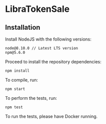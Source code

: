 # LibraTokenSale

## Installation

Install NodeJS with the following versions:
```
node@8.10.0 // Latest LTS version
npm@5.6.0
```

Proceed to install the repository dependencies:
```
npm install
```

To compile, run:
```
npm start
```

To perform the tests, run:
```
npm test
```

To run the tests, please have Docker running. 
